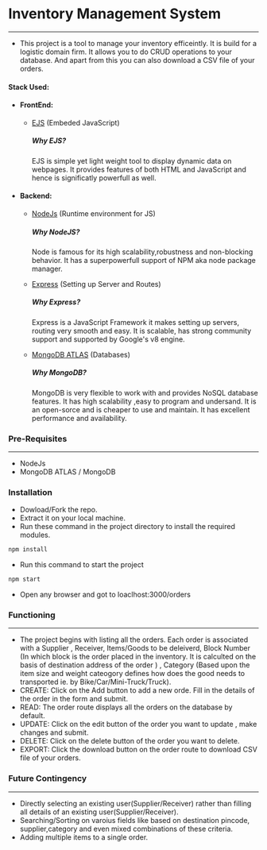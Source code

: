 # Inventory Management System

---

- This project is a tool to manage your inventory efficeintly. It is build for a logistic domain firm. It allows you to do CRUD operations to your database. And apart from this you can also download a CSV file of your orders.

#### Stack Used:

- #### FrontEnd:

  - [EJS](https://ejs.co/) (Embeded JavaScript)
    ##### Why EJS?
    EJS is simple yet light weight tool to display dynamic data on webpages. It provides features of both HTML and JavaScript and hence is significatly powerfull as well.


- #### Backend:
  - [NodeJs](https://nodejs.org/en/) (Runtime environment for JS)
    ##### Why NodeJS?
    Node is famous for its high scalability,robustness and non-blocking behavior. It has a superpowerfull support of NPM aka node package manager.

  - [Express](https://expressjs.com/) (Setting up Server and Routes)
    ##### Why Express?
    Express is a JavaScript Framework it makes setting up servers, routing very smooth and easy. It is scalable, has strong community support and supported by Google's v8 engine.

  - [MongoDB ATLAS](https://www.mongodb.com/atlas/database) (Databases)
    ##### Why MongoDB?
    MongoDB is very flexible to work with and provides NoSQL database features. It has high scalability ,easy to program and undersand. It is an open-sorce and is cheaper to use and maintain. It has excellent performance and availability.

### Pre-Requisites
***
- NodeJs
- MongoDB ATLAS / MongoDB

### Installation

- Dowload/Fork the repo.
- Extract it on your local machine.
- Run these command in the project directory to install the required modules.

```bash
npm install
```

- Run this command to start the project

```bash
npm start
```

- Open any browser and got to loaclhost:3000/orders

### Functioning
***
- The project begins with listing all the orders. Each order is associated with a Supplier , Receiver, Items/Goods to be deleiverd, Block Number (In which block is the order placed in the inventory. It is calculted on the basis of destination address of the order ) , Category (Based upon the item size and weight cateogory defines how does the good needs to transported ie. by Bike/Car/Mini-Truck/Truck).
- CREATE: Click on the Add button to add a new orde. Fill in the details of the order in the form and submit.
- READ: The order route displays all the orders on the database by default.
- UPDATE: Click on the edit button of the order you want to update , make changes and submit.
- DELETE: Click on the delete button of the order you want to delete.
- EXPORT: Click the download button on the order route to download CSV file of your orders.

### Future Contingency
***
- Directly selecting an existing user(Supplier/Receiver) rather than filling all details of an existing user(Supplier/Receiver).
- Searching/Sorting on varoius fields like based on destination pincode, supplier,category and even mixed combinations of these criteria.
- Adding multiple items to a single order.
